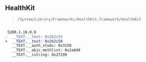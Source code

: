 ## HealthKit

> `/System/Library/Frameworks/HealthKit.framework/HealthKit`

```diff

 5200.1.18.0.0
-  __TEXT.__text: 0x2b2c54
+  __TEXT.__text: 0x2b2c50
   __TEXT.__auth_stubs: 0x3150
   __TEXT.__objc_methlist: 0x2a640
   __TEXT.__cstring: 0x2f299

```
